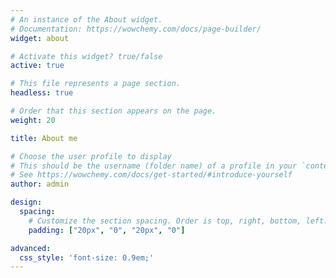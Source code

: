 ```yaml
---
# An instance of the About widget.
# Documentation: https://wowchemy.com/docs/page-builder/
widget: about

# Activate this widget? true/false
active: true

# This file represents a page section.
headless: true

# Order that this section appears on the page.
weight: 20

title: About me

# Choose the user profile to display
# This should be the username (folder name) of a profile in your `content/authors/` folder.
# See https://wowchemy.com/docs/get-started/#introduce-yourself
author: admin

design:
  spacing:
    # Customize the section spacing. Order is top, right, bottom, left.
    padding: ["20px", "0", "20px", "0"]

advanced:
  css_style: 'font-size: 0.9em;'
---
```

